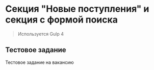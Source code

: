 # Секция "Новые поступления" и секция с  формой поиска

> Используется Gulp 4

## Тестовое задание

Тестовое задание на вакансию
